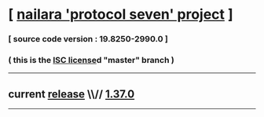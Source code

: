 
# [ [nailara 'protocol seven' project](http://src.nailara.net/) ]

### [ source code version : 19.8250-2990.0 ]

### ( this is the [ISC license](license)d "master" branch )
---
## current [release](https://github.com/anotherlink/nailara/releases) \\\\// [1.37.0](https://github.com/anotherlink/nailara/releases/tag/1.37.0)
---
